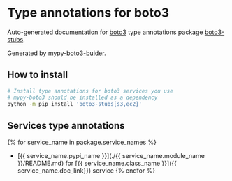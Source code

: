 # Type annotations for boto3

Auto-generated documentation for [boto3](https://boto3.amazonaws.com/v1/documentation/api/latest/index.html) type annotations package [boto3-stubs](https://pypi.org/project/boto3-stubs/).

Generated by [mypy-boto3-buider](https://github.com/vemel/mypy_boto3_builder).

## How to install

```bash
# Install type annotations for boto3 services you use
# mypy-boto3 should be installed as a dependency
python -m pip install 'boto3-stubs[s3,ec2]'
```

## Services type annotations
{% for service_name in package.service_names %}
- [{{ service_name.pypi_name }}](./{{ service_name.module_name }}/README.md) for [{{ service_name.class_name }}]({{ service_name.doc_link}}) service
{% endfor %}
